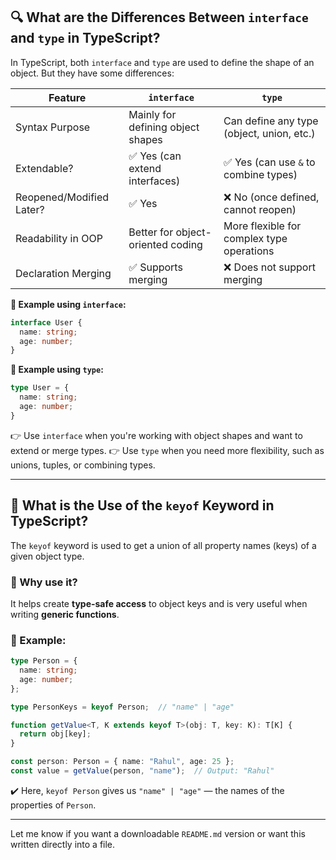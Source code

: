  

## 🔍 What are the Differences Between `interface` and `type` in TypeScript?

In TypeScript, both `interface` and `type` are used to define the shape of an object. But they have some differences:

| Feature                  | `interface`                       | `type`                                    |
| ------------------------ | --------------------------------- | ----------------------------------------- |
| Syntax Purpose           | Mainly for defining object shapes | Can define any type (object, union, etc.) |
| Extendable?              | ✅ Yes (can extend interfaces)     | ✅ Yes (can use `&` to combine types)      |
| Reopened/Modified Later? | ✅ Yes                             | ❌ No (once defined, cannot reopen)        |
| Readability in OOP       | Better for object-oriented coding | More flexible for complex type operations |
| Declaration Merging      | ✅ Supports merging                | ❌ Does not support merging                |

**📝 Example using `interface`:**

```ts
interface User {
  name: string;
  age: number;
}
```

**📝 Example using `type`:**

```ts
type User = {
  name: string;
  age: number;
}
```

👉 Use `interface` when you're working with object shapes and want to extend or merge types.
👉 Use `type` when you need more flexibility, such as unions, tuples, or combining types.

---

## 🔑 What is the Use of the `keyof` Keyword in TypeScript?

The `keyof` keyword is used to get a union of all property names (keys) of a given object type.

### 🎯 Why use it?

It helps create **type-safe access** to object keys and is very useful when writing **generic functions**.

### 📝 Example:

```ts
type Person = {
  name: string;
  age: number;
};

type PersonKeys = keyof Person;  // "name" | "age"

function getValue<T, K extends keyof T>(obj: T, key: K): T[K] {
  return obj[key];
}

const person: Person = { name: "Rahul", age: 25 };
const value = getValue(person, "name");  // Output: "Rahul"
```

✔️ Here, `keyof Person` gives us `"name" | "age"` — the names of the properties of `Person`.

---

Let me know if you want a downloadable `README.md` version or want this written directly into a file.
